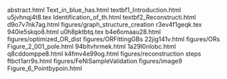 abstract.html
Text_in_blue_has.html
textbf1_Introduction.html
u5jvhnqj4t8.tex
Identification_of_th.html
textbf2_Reconstructi.html
d9o7v7nk7ag.html
figures/graph_structure_creation
r3ev4f1geqk.tex
940ie5skqo8.html
u0h8pktbtq.tex
b4e6omaau28.html
figures/optimized_OR_dist
figures/ORFittingGBs
22jig141v.html
figures/ORs
Figure_2_001_pole.html
94bltvhrmek.html
1a29l0nlobc.html
q8cddomppe8.html
k4fmv4e99og.html
figures/reconstruction steps
ftbct1arr9s.html
figures/FeNiSampleValidation
figures/image9
Figure_6_Pointbypoin.html
